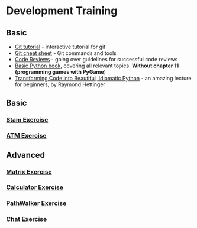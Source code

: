 # Development Training

## Basic

* [Git tutorial](https://learngitbranching.js.org/) - interactive tutorial for git
* [Git cheat sheet](https://github.github.com/training-kit/downloads/github-git-cheat-sheet.pdf) - Git commands and tools
* [Code Reviews](https://v1.overleaf.com/articles/code-reviews/vtnrhxccmspp.pdf) -  going over guidelines for successful code reviews
* [Basic Python book](https://data.cyber.org.il/python/python_book.pdf), covering all relevant topics. **Without chapter 11 (programming games with PyGame**)
* [Transforming Code into Beautiful, Idiomatic Python](https://www.youtube.com/watch?v=OSGv2VnC0go) - an amazing lecture for beginners, by Raymond Hettinger

## Basic

### [Stam Exercise](basic/stam/README.md)
### [ATM Exercise](basic/atm/README.md)

## Advanced

### [Matrix Exercise](advanced/matrix/README.md)
### [Calculator Exercise](advanced/calculator/README.md)
### [PathWalker Exercise](advanced/path_walker/README.md)
### [Chat Exercise](advanced/chat/README.md)
